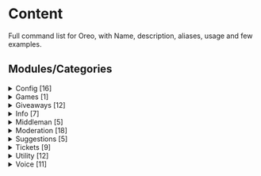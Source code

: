# Content 

Full command list for Oreo, with Name, description, aliases, usage and few examples.

## Modules/Categories 



<details>
<summary> Config [16] </summary> 

 Name: `?Autorole` <br>
 Description: Automatically gives new members one or multiple roles upon joining the guild. <br>
 Usage: `?autorole` <br>
<br>
<br>
 Name: `?ChannelCounter` <br>
 Aliases: `?ccounter` <br>
 Description: Creates guild stat channel counters. <br>
 Usage: `?channelcounter <create/delete/reset>` <br>
  <br>
create  <br>
Creates or edit a channel counter. <br>
 <br>
delete  <br>
Deletes a channel counter. <br>
 <br>
reset  <br>
Clears all counter settings. <br>
<br>
<br> 
 Name: `?logging` <br>
 Description: Sets up Oreo's logging features. <br>
 Usage: <br>
<br>
<u>Messages</u> <br>
`?logging messages logchannel` - Set a logchannel for logging deleted & Edited messages. <br>
`?logging messages ignore` - Sets ignored channels, set channels will not be logged. <br>
`?logging messages reset` - Clears all message logging settings. <br>
<br>
<u>Join</u><br>
`?logging join logchannel` - Sets the welcome channel. <br>
`?logging join message` - Customise member join message. <br>
`?logging join reset` - Clears all welcome settings.<br>
<br>
<u>Leave </u><br>
`?logging leave message` - Customise Member leave message. <br>
`?logging leave logchannel` - Set a logchannel for members who left. <br>
`?logging leave reset` - Clears all leave settings. <br>
<br>
<br>
 Name: `?permissions` <br>
 Aliases: `?perms` <br>
 Description: Configures permissions of specific commands for users, roles and @everyone. <br>
 Usage: <br>
`?permissions <allow|deny|show|clear|reset> <user:mention/id|role:mention/id|everyone|channel:mention/id > <permission:category.command>` <br>
 Examples: <br>
`?permissions allow @staff moderation.all` <br>
`?permissions deny #general info.ping` <br>
`?permissions clear @user all` <br>
<br>
<br>
 Name: `?pollemotes` <br>
 Description: Creates guild stat channel counters. <br>
 Usage: `?pollemotes`
<br> 
<br>
 Name: `?prefix` <br>
 Aliases: `?px` <br>
 Description: Changes Oreo's prefix. <br>
 Usage: `?prefix <new prefix>` <br>
 Example: `?prefix %` 
<br>
<br>
 Name: `?reactionroles`<br>
 Aliases: `?rero` , `?reactionrole`<br>
 Description: Configures reaction roles.<br>
 Usage: <br>
`?rero create <MessageID>` = Creates a new rero menu or adds a reaction.<br> <br>
`?rero delete <MessageID> [role:mention/id]`- Deletes a rero menu or removes a reaction.<br> <br>
`?rero refresh <MessageID>` - Clears all reactions off a rero menu and re-adds them.<br> <br>
`?rero dms <MessageID>` - DMs user when roles are given/taken<br> <br>
`?rero rr <MessageID>` - Automatically removes user's reaction<br> <br>
`?rero ignorerole <MessageID> <role:mention/id>` - Removes reactions of users with ignores roles without assigning a role. <br>
<br>
Tip: Oreo must be in the server the emoji is from and you must run the command in the same channel the message is in.
<br>
<br>


Name: `?setup-previousban`<br>
Aliases: `?spb`<br>
Description: Manages Oreo's behavior towards previously banned members.<br>
Premium: True<br><br>
 
 Example: `?setup-previousban  {option}`<br><br>

track<br>
Toggle whether or not Oreo should track unbanned users<br><br>

role <br>
Assigns unbanned members a specific role.<br><br>

auto-assign<br>  
Toggle whether or not Oreo should auto assign the unbanned role to users<br><br>

add  <user:mention/ID> <Reason><br>
Adds a specific user to the database<br><br>

delete  <user:mention/ID><br>
Removes a specific user from the database<br>
<br>
clear <br>
Deletes all saved unban data indefinitely.<br>

 <br><br>

 Name: `?setmutedrole` <br>
 Description: Sets the muted role for further moderation purposes. <br>
 Usage: `?setmutedrole [color:name/hex]`

<br>
<br>

 Name: ```?setup-autovc``` <br>
 Aliases: ```?setup-avc``` , ```?savc``` <br>
 Description: Give members access to creating their own custom Voice Channels and giving them full permission over said channel, by being 
 allowed to (un)lock, (un)mute and more actions. For a full command list check Voice commands in the help menu. <br>
 Usage: ```?setup-autovc <autocreate  | create | autotransfer | disablecommands | namestructure | channellimit | delete | reset | settings> Number> [args]``` <br>
<br>
autocreate <br>
Automatically creates a new custom VC service including the required channels. (recommended for beginners)<br>
<br>
create <br>
Creates a new custom VC service. (recommended for experienced users)<br>
<br>
autotransfer <br>
Toggle between automatically transferring host or instantly deleting the VC when the current host disconnects.<br>
<br>
namestructure <br>
Sets a name structure which is used when a voice channel is created.<br>
<br>
channellimit <br>
Sets the limit of the maximum amount of active custom VC can exist in a category.<br>
<br>
disablecommands <br>
Toggle voice channel commands on and off. For more info on the commands check .help voice<br>
<br>
settings <br>
Displays current saved settings.<br>
<br>
delete <br>
Deletes a specific saved custom VC service.<br>
<br>
reset  <br>
Clears all saved data.
<br>
<br>
 Name: `?setup-customvc` <br>
 Aliases: `?setup-cvc` , `?scvc` <br>
 Description: Give members access to creating their own custom Voice Channels and giving them full permission over said channel, by being allowed to (un)lock, (un)mute and more actions. For a full command list check Voice commands in the help menu.<br>
 Usage: `?setup-customvc {option}`<br>
<br>
create <br>
Creates a new custom VC service. (recommended for experienced users)<br>
<br>
autotransfer <br>
Toggle between automatically transferring host or instantly deleting the VC when the current host disconnects.<br>
<br>
namestructure <br>
Sets a name structure which is used when a voice channel is created.<br>
<br>
channellimit <br>
Sets the limit of the maximum amount of active custom VC can exist in a category.<br>
<br>
disablecommands <br>
Toggle voice channel commands on and off. For more info on the commands check ?help voice<br>
<br>
whitelist <br>
Ignores whitelisted voice channel(s) thus not deleting them when no one is connected.<br>
<br>
settings <br>
Displays current saved settings.<br>
<br>
delete <br>
Deletes a specific saved custom VC service.<br>
<br>
reset <br>
Clears all saved data.<br>
<br>
<br>

 Name: `?setup-middleman` <br>
 Aliases: `?setup-mm` , `?smm` <br>
 Description: Setup middleman services. <br>
 Usage: `?smm <message|queue|category|logchannel|roles|ping|limit|cooldown|expireduration|reaction|welcomemessage|lbreset|lbclearuser|reset>`<br>
 Premium: True <br>
  <br>
message <br>
Set the Middleman Request message. <br>
 <br>
category  <br>
Container where requests channel will be created in. <br>
​ <br>
queue <br>
Channel where middleman requests are queued in. <br>
​ <br>
logchannel <br>
Channel to log completed and cancelled requests. <br>
​ <br>
role  <br>
Sets the Middleman role. <br>
​ <br>
viewrequests  <br>
Allows set roles to view middleman request channels. <br>
​ <br>
ping  <br>
Notifies the Middleman role when a request is created. <br>
​ <br>
limit <br>
Set a limit of how many active requests a user can have. <br>
​ <br>
cooldown  <br>
Sets the cooldown a user gets before they are able to request again. <br>
​ <br>
expireduration  <br>
Sets the duration for unclaimed requests to auto-cancel. <br>
​ <br>
reaction  <br>
Changes the request emote. <br>
​ <br>
welcomemessage <br>
Sets a welcome message when a request is created. <br>
​ <br>
dmmessages  <br>
Changes what Oreo DM users regarding their request status. <br>
​ <br>
enabletemplb  <br>
Toggle Temporary leaderboard ON and OFF. <br>
​ <br>
templbreset  <br>
Clears middleman leaderboard indefinitely. <br>
​ <br>
templbclearuser  <br>
Clears specific user leaderboard stats. <br>
​ <br>
lbreset  <br> 
Clears middleman leaderboard indefinitely. <br>
​ <br>
lbclearuser  <br>
Clears specific user leaderboard stats. <br>
​ <br>
reset  <br>
Clears all settings & leaderboard.
<br>
<br>

 Name: `?setup-moderation`<br>
 Aliases: `?smoderation` , `?smod`<br>
 Description: Setup moderation.<br>
 Usage: `?setup-moderation <log | enable | nodms | unpingable | maxlines | takeroles | reset >`<br>

enable <br>
Enables and disables moderation commands.<br>
<br>
logchannel <br>
Sets moderation log channel.<br>
<br>
nodms <br>
Sets which moderation commands shouldn't send out DMs to users<br>
<br>
unpingable <br>
Toggles whether Oreo should auto rename unpingable usernames or not.<br>
<br>
maxlines<br>
Deleting any messages going over set line limit.<br>
<br>
takeroles <br>
Strips a member from all their roles when muted.<br>
<br>
reset <br>
Clears all moderation settings & warnings.
<br>
<br> 

Maxlines Options <br>
Usage: `?setup-moderation maxlines {option}`<br>
<br>
enable <br>
Enables and disables maxLines detector.<br>
<br>
linelimit <br>
Sets maximum amount of allowed new lines a message may contain.<br>
<br>
warnlimit <br>
Sets the maximum amount of warnings a user may receive before getting punished.<br>
<br>
muteduration <br>
Sets the mute duration for users who reached the warning limit<br>
<br>
ignore <br>
Sets ignored channels
<br>
<br>
 Name: `?setup-suggestions`<br>
 Aliases: `?setup-suggestion` , `?ssuggest`<br>
 Description: Configures suggestion settings.<br>
 Usage: `?setup-suggestions <emotes | channels | dms | reset>`
<br>
<br>
channels <br>
Assigns channels where suggestions may be created in.<br>
<br>
emotes <br>
Changes suggestion emotes.<br>
<br>
dms <br>
Toggles whether or not Oreo should notify the suggestion creator when their suggestion gets liked or disliked by a staff member.<br>
<br>
reset <br>
Clears all suggestion settings and reset suggestion count.
<br>
<br>
 Name: `?setup-tickets`<br>
 Aliases: `?setup-ticket` , `?sticket`<br>
 Description: Configures ticket settings.<br>
 Usage: `?setup-tickets {option}`<br>
<br>
<br>
Avaialble Options<br>
<br>
`?setup-tickets automatically`<br>
 Let Oreo automatically pick the best settings for your server.<br>
<br>
`?setup-tickets manually`<br>
 Looping through questions in order to setup up the bot.<br>
<br>
`?setup-tickets settings`<br>
 View the current settings.<br>
<br>
`?setup-tickets refresh`<br>
 Repost the reaction menu in :ticket:create-a-ticket.<br>
<br>
`?setup-tickets Enable`<br>
 Toggle the ticket system ON and OFF.<br>
<br>
`?setup-tickets reset`<br>
 Reset ticket configuration. All data will be lost for good<br>
<br>
`?setup-tickets pingroles`<br>
 Edit which roles should be pinged when a ticket is created<br>
<br>
`?setup-tickets logchannel`<br>
 Edit ticket log channel<br>
<br>
`?setup-tickets channelstructure`<br>
 Edit the ticket name structure.<br>
<br>
`?setup-tickets reaction`<br>
 Edit ticket reactions.<br>
<br>
`?setup-tickets embed`<br>
 Edit Oreo's :ticket:create-a-ticket embed.<br>
<br>
`?setup-tickets pastebin`<br>
 Edit link/image storage channel.<br>
<br>
`?setup-tickets category`<br>
 Edit the category where tickets are created in.<br>
<br>
`?setup-tickets channel`<br>
 Edit the channel where tickets can be made.<br>
<br>
`?setup-tickets roles`<br>
 Edit the roles that can view a ticket.<br>
<br>
`?setup-tickets ping`<br>
 Edit whether or not roles should be pinged when a ticket gets created.<br>
<br>
`?setup-tickets cooldown`<br>
 Edit the duration of ticket cooldowns.<br>
<br>
`?setup-tickets dms`<br>
 Allow the bot to send DMs to users.<br>
<br>
`?setup-tickets deleter`<br>
 Edit whether or not the ticket deleter should be anonymous.<br>
<br>
`?setup-tickets logs`<br>
 Edit whether or not to store the ticket logs<br>
<br>
`?setup-tickets archive`<br>
 Edit whether or not to archive ticket transcriptions.<br>
<br>
`?setup-tickets selfdelete`<br>
 Edit whether or not the user should be able to self delete tickets.<br>
<br>
`?setup-tickets ticketlimit`<br>
 Edit the max amount of tickets a user can make at a time.<br>
<br>
`?setup-tickets autodelete`<br>
[PREMIUM] Edit ticket auto deletion.<br>
<br>
`?setup-tickets autodeleteduration`<br>
[PREMIUM] Edit ticket auto deletion duration.<br>
e.g. 5m, 10minutes

Reaction Options, reaction settings will override global settings.<br>
<br>
Usage: `?setup-tickets reaction {option}`<br>
<br>
ADD <br>
Adds an emote to a reaction menu.<br>
<br>
REMOVE <br>
Removes an emote from the reaction menu.<br>
<br>
EDIT <br>
Edits [ Emote | Name | Description ] of a reaction.<br>
<br>
POSITION <br>
Rearrange the position of a reaction in a reaction menu. <br>
<br>
EMBED<br>
Fully customizes the welcome embed of a reaction.<br>
<br>
ROLES <br>
Restricts a ticket to set roles.<br>
<br>
PINGROLES <br>
Sets role to ping when a ticket is created.<br>
<br>
ENABLE <br>
Enables/Disables a ticket reaction.<br>
<br>
SETTINGS <br>
Views server's current reaction settings.
<br>
<br>
 Name: `?streamnotifier`<br>
 Aliases: `?stream`<br>
 Description: Stream notification settings.<br>
 Usage: `?streamnotifier <channel | message | blacklist | streamers | liverole | reset>`<br>
<br>
<br>
Available Options: <br>
channel <br>
Sets stream announcement channel.<br>
<br>
message <br>
Creates a custom stream notifier message.<br>
<br>
streamers <br>
Sets roles/users that will be announced while streaming.<br>
<br>
blacklist <br>
Sets blacklisted games, streamers playing these games will not be announced.<br>
<br>
liverole <br>
Assigns a role to currently streaming users.<br>
<br>
reset <br>
Clears all stream settings.
</details>




<details>
  <summary> Games [1] </summary>
  
  
 Name: `?mute-roulette`<br>
 Aliases: `?muter`<br>
 Description: Every 5 seconds a participant gets removed until there is only one remaining. The last man standing gets muted!<br>
 Usage: `?mute-roulette [duration:time]`<br>
 Premium: True <br>
  </details>

<details>
  
<summary> Giveaways [12]</summary> 


</details>
 
<details>
 <summary> Info [7] </summary>
 
 Name: `?donate` <br>
 Aliases: `?patreon` , `?premium` <br>
 Description: Link to Oreo's Patreon page. <br>
 <br>
 <br>
 Name: `?getid` <br>
 Description: Gets ID of mentioned user, role or channel. <br>
 Usage: `?getid <user:mention/username/nickname | channel:mention/name | role:mention/name | Category:name>` <br>
 <br>
 <br>
 Name: `?help` <br>
 Aliases: `?commands` , `?cmds` , `?oreo` , `?info` <br>
 Description: Get additional information about Oreo's commands <br>
 Usage: `?help <module|command>` <br>
 Examples: <br>
`?help setup-ticket` <br>
`?help all` <br>
`?help config` <br>
 <br>
 <br>
 Name: `?invite` <br>
 Aliases: `?link` , `?inv` <br>
 Description: Invite Oreo to your server. <br>
 <br>
 <br>
 Name: `?mywarnings` <br>
 Aliases: `?mywarns` <br>
 Description: Displays your warnings. <br>
 <br>
 <br>
 Name: `?ping` <br>
 Aliases: `?pong` <br>
 Description: Measures Oreo's real-time network connection in milliseconds. <br>
 <br>
 <br>
 Name: `?uptime` <br>
 Description: Oreo's current runtime. <br>
  </details>

<details>
  <summary> Middleman [5] </summary>
  Empty
</details>

<details>
  <summary> Moderation [18] </summary>
  
 Name: `?ban` <br>
 Aliases: `?hammer`  <br>
 Description: Bans a user off the server <br>
 Usage: `?ban <user:mention/ID> [reason]` <br>
<br>
<br>
 Name: `?botclear` <br>
 Aliases: `?bc` <br>
 Description: Deletes multiple messages sent by bots <br>
 Usage: `?botclear [Number:min=1/max=100 - default=15]` <br>
 Example: `?botclear 30` 
<br>
<br>
 
Name: `?previousban`
Aliases: `?pb`
Description: Fetches a user's ban reason prior to being unbanned.
Usage: ?previousban [user:mention/ID]
Premium: True
<br>
 <br>
 Name: `?clear` <br>
 Aliases: `?sweep` , `?purge` <br>
 Description: Deletes multiple messages instantly. Using `-nopin` will ignore pinned messages. Range is 1-100. <br>
 Usage: `?clear <Number> [user:mention/ID] [-nopin]`
<br>
<br>
 Name: `?deletverbalwarn` <br>
 Aliases: `?dvw` , `?dvwarn` <br>
 Description: Removes a user's verbal infraction. <br>
 Usage: `?deletverbalwarn <user:Mention/ID> <warn:ID>`
<br>
<br>
 Name: `?deletewarn` <br>
 Aliases: `?dw` , `?dwarn` <br>
 Description: Removes a user's infraction. <br>
 Usage: `?deletewarn <user:Mention/ID> <warn:ID>` 
<br>
<br>
 Name: `?getban` <br>
 Aliases: `?gb` <br>
 Description: Fetches a user's ban reason. <br<>
 Usage: `?getban [user:mention/ID]` 
<br>
<br>
 Name: `?kick` <br>
 Description: Kicks a user off the server. <br>
 Usage: `?kick <user:mention/ID> [reason]` <br>
<br>
<br>
 Name: `?mute` <br>
 Description: Mutes a user. <br>
 Usage: `?mute <user:mention/ID> [duration] [reason]` <br>
 Example: `?mute @errosenn 10minutes Bad behavior.` <br>
<br>
<br>
 Name: `?nickname`<br>
 Aliases: `?nn` , `?nick`<br>
 Description: Change a user's nickname<br>
 Usage: `?nickname <user:mention/ID> [nickname]`
<br>
<br>
 Name: `?unmute` <br>
 Description: UnMutes a user. <br>
 Usage: `?unmute <user:mention/ID> [reason]` <br>
 Example: `?unmute @errosenn OWO` <br>
<br>
<br>
 Name: `?unban`<br>
 Aliases: `?unhammer`<br>
 Description: unbans a member<br>
 Usage: `?unban <user:mention/ID> [reason]`
<br>
<br>
 Name: `?unbanall`<br>
 Aliases: `?unbanwave`<br>
 Description: unbans every banned user<br>
 Owner only: true
<br>
<br>
 Name: `?unpingable` <br>
 Aliases: `?up` <br>
 Description: Changes unpingable usernames <br>
 Usage: `?unpingable <user:mention/ID> [nickname]` <br>
<br>
<br>
 Name: `?verbalwarn`<br>
 Aliases: `?vwarn`<br>
 Description: Warns a user verbally<br>
 Usage: `?verbalwarn <user:ID> [reason]`
<br>
<br>
 Name: `?verbalwarnings`<br>
 Aliases: `?vwarns` , `?vws`<br>
 Description: Checks user's verbal warning infractions<br>
 Usage: `?verbalwarnings <User:Mention/ID>`
<br>
<br>
 Name: `?warn`<br>
 Description: Warns a user<br>
 Usage: `?warn <user:ID> [reason]`
<br>
<br>
 Name: `?warnings`<br>
 Aliases: `?warns`<br>
 Description: Checks a user's infractions<br>
 Usage: `?warnings <user:Mention/ID>`
</details>


  
<details>
  <summary> Suggestions [5]</summary>
  
 Name: `?approve` <br>
 Aliases: `?like` <br>
 Description: Approves a submitted suggestion using the Message ID (sID). You can find the sID in the footer of any suggestion.<br>
 Usage: `?approve <messageID> [response]`
<br>
<br>
Name: `?clearresponse`<br>
Aliases: `?clearres`<br>
Description: Deletes any responses from a suggestion using the Message ID (sID). You can find the sID in the footer of any suggestion.<br>
Usage: `?clearresponse <messageID> [response]`
<br>
<br>
 Name: `?reject`<br>
 Aliases: `?dislike`<br>
 Description: Approve a submitted suggestion via the suggestion ID (sID). You can find the sID in the footer of any suggestion.<br>
 Usage: `?reject <messageID> [response]`
<br>
<br>
 Name: `?suggest`<br>
 Aliases: `?suggestion`<br>
 Description: Submits a new suggestion.<br>
 Usage: `?suggest <suggestion>`<br>
 Examples: `?suggest I am writing a random suggestion right now.`
<br>
<br>
 Name: `?suggestion-leaderboard <br>
 Aliases: `?suggestlb` , `?slb`<br>
 Description: Suggestion leaderboard<br>
 Premium: True
</details>

<details>
  <summary> Tickets [9] </summary> 
  
 Name: `?add`<br>
 Description: Adds a user to a ticket.<br>
 Usage: `?add <user:mention/ID>`
<br>
<br>
 Name: `?adminonly`<br>
 Description: Removes everyone from a ticket<br>
 Usage: `?adminonly`
<br>
<br>
 Name: `?timed-delete`<br>
 Aliases: `?td` , `?tdel`<br>
 Description: Deletes a ticket after set time period<br>
 Usage: `?timed-delete <duration> [reason]`<br>
 Examples: `?timed-delete 15m AFK.`
<br>
<br>
 Name: `?claim`<br>
 Description: Claims a ticket, makes ticket  read-only for all support users ignoring user who've claimed the ticket. <br>
 Usage: `?claim` 
<br>
<br>
 Name: `?delete`<br>
 Aliases: `?c` , `?del` , `?close`<br>
 Description: Deletes a ticket<br>
 Usage: `?delete [reason]`<br>
 Examples: `?delete No response.`
<br>
<br>
 Name: `?remove`<br>
 Aliases: `?rem`<br>
 Description: Removes user(s) from a ticket.<br>
 Usage: `?remove <user:mention/ID>,<user:mention/ID>....`
<br>
<br>
 
Name:  `?rename`<br>
Aliases: `?r`<br>
Description: Renames a ticket.<br>
Usage: ?rename <channel_name>
<br>
<br><br>
 Name: `?ticket-leaderboard`<br>
 Aliases: `?tlb` , `?ticketlb`<br>
 Description: Ticket leaderboard<br>
 Premium: True
<br>
<br>
 Name: `?unclaim`<br>
 Description: Unclaims a ticket, reverts ticket's permission for sending messages for all support roles <br>
 Usage: `?unclaim` <br>
</details>

<details>
  <summary> Utility [12] </summary> 
  
 Name: `?8ball`<br>
 Description: Ask 8ball a question<br>
 Usage: `?8ball <question>`<br>
  <br>
  <br>
 Name: `?avatar`<br>
 Aliases: `?av`<br>
 Description: Fetches avatar of mentioned user.<br>
<br>
<br>
 Name: `?customembed`<br>
 Aliases: `?ce`<br>
 Description: Creates a custom embed using Oreo.<br>
 Usage: `?customembed <channel:mention/id> [messageID] [messageID channel:mention/id]`<br>
 Examples:<br>
?customembed #general<br>
?customembed #general 000000000 #announcements<br>
<br>
<br>
 Name: `?djs`<br>
 Description: Discord.js documention<br>
 Usage: `?djs <args>`<br>
  <br>
  <br>
 Name: `?enlarge`<br>
 Description: Enlarges custom emotes.<br>
 Usage: `?enlarge <emote>`  <br>
<br>
<br>
 Name: `?getepic`<br>
 Aliases: `?epic`<br>
 Description: Fetches EPIC usernames using gamertags<br>
 Usage: `?getepic <username:Epic/Gamertag>`<br>
 Premium: True<br>
<br>
<br>
 Name: `?ghost`<br>
 Aliases: `?g`<br>
 Description: Allows user to vanish by deleting their past 30 messages in a channel. :ghost:<br>
<br>
<br>
 Name: `?poll`<br>
 Description: Start a vote.<br>
 Usage: `?poll <topic:text> =[option1:text] =[option2:text] upto option10.`<br>
 Examples:<br>
`?poll is this a good example?`<br>
`?poll Is it clear enough now?=Yup=Nope=Not sure`<br>
<br>
<br>
 Name: `?undo`<br>
 Aliases: `?snipe` , `?expose`<br>
 Description: Fetches the last deleted message in a channel<br>
<br>
<br>
 Name: `?tts`<br>
 Aliases: `?texttospeech`<br>
 Description: Converts a message to a speech recording.<br>
Supported languages: `en`, `en-uk`, `en-us`, `en-in`, `en-au`, `en-ng`, `nl`, `de`, `fr`, `ru`, `in`, `es`, `ja`, `ko`, `no`, `ar`, `tr`<br>
 Usage: `?tts [language] <message>`<br>
 Examples:<br>
`?tts Hey, I love Oreos`<br>
`?tts fr J'aime la baguette`<br>
  <br>
<br>
 Name: `?upload`<br>
 Aliases: `?attach` , `?att`<br>
 Description: Upload files<br>
 Usage: `?upload <link:url><br>
                 [link2:url]<br>
                 [link3:url]`<br>
<br>
<br>
 Name: `?yoink`<br>
 Aliases: `?newemote`<br>
 Description: Creates an emote.<br>
 Usage: `?yoink <emote/link> [name]`<br>
 Examples:<br> `?yoink <:oreo_success:730830015306137721> yoinked`<br>
</details> 

<details>
  <summary> Voice [11]  </summary> 

Name: `?vchost`<br>
Description: Shows who is currently hosting the custom VC and transfers host if a user is mentioned.<br>
Usage: `?vchost [user:mention/id]`<br>
 <br>
 <br>
Name: `?vcinvite`<br>
Description: Gives a user permission to join a custom VC.<br>
Usage: `?vcinvite <user:mention/id>`<br>❯ Name: ?vckick
Description: Revokes a user's permissions to join a custom VC.
Usage: `?vckick <user:mention/id>`
 <br>
 <br>
 Name: `?vckick`<br>
Description: Revokes a user's permissions to join a custom VC.<br>
Usage: `?vckick <user:mention/id>`<br>
 <br>
 <br>
 
 Name: `?vclock`<br>
 Description: Locks a custom VC, preventing uninvited users from joining<br>
 
Name: `?vcmute`<br>
Description: Mutes a user connected to a custom VC, if there is no user mentioned the the entire custom VC will be muted.<br>
Usage: `?vcmute [user:mention/id]`<br>
 <br>
 <br>
Name: `?vcname`<br>
Description: Renames a custom VC.<br>
Usage: `?vcname <name:text>`<br>
 <br>
 <br>
Name: `?vcreset`<br>
Description: Reverts custom VC to default settings.<br>
 <br><br>
Name: `?vcsize`<br>
Description: Changes the max amount of users can connect to a custom VC.<br>
Usage: `?vcsize <Number:0-99>`<br>
 <br><br>
Name: `?vcunlock`<br>
Description: Unlocks a custom VC, allowing any user to join.<br>
 <br><br>
Name: `?vcunmute`<br>
Description: Unmutes a user connected to a custom VC, if there is no user mentioned the the entire custom VC will be unmuted.<br>
Usage: `?vcunmute [user:mention/id]`<br>
 <br><br>
Name: `?vcvotekick`<br>
Description: Starts a vote kick.<br>
Usage: `?vcvotekick <user:mention/id>`
 
  </details> 
  

 

